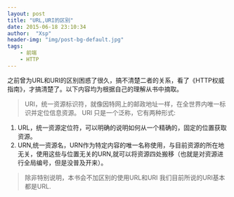 ```yaml
---
layout: post
title: "URL,URI的区别"
date: 2015-06-18 23:10:34
author:  "Xsp"
header-img: "img/post-bg-default.jpg"
tags:
    - 前端
    - HTTP
---
```


之前曾为URL和URI的区别困惑了很久，搞不清楚二者的关系，看了《HTTP权威指南》，才搞清楚了。以下内容均为根据自己的理解从书中摘取。
> URI，统一资源标识符，就像因特网上的邮政地址一样，在全世界内唯一标识并定位信息资源。 URI 只是一个泛称，它有两种形式:
>
1. URL，统一资源定位符，可以明确的说明如何从一个精确的，固定的位置获取资源。
2. URN,统一资源名，URN作为特定内容的唯一名称使用，与目前资源的所在地无关，使用这些与位置无关的URN,就可以将资源四处搬移（也就是对资源进行全局编号，但是没普及开来）。

> 除非特别说明，本书会不加区别的使用URL和URI
> 我们目前所说的URI基本都是URL.